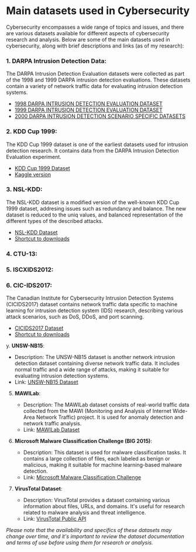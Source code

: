 # Main datasets used in Cybersecurity 

Cybersecurity encompasses a wide range of topics and issues, and there are various datasets available for different aspects of cybersecurity research and analysis. Below are some of the main datasets used in cybersecurity, along with brief descriptions and links (as of my research):

### 1. **DARPA Intrusion Detection Data**:
   The DARPA Intrusion Detection Evaluation datasets were collected as part of the 1998 and 1999 DARPA intrusion detection evaluations. These datasets contain a variety of network traffic data for evaluating intrusion detection systems.
   - [1998 DARPA INTRUSION DETECTION EVALUATION DATASET](https://www.ll.mit.edu/r-d/datasets/1998-darpa-intrusion-detection-evaluation-dataset)
   - [1999 DARPA INTRUSION DETECTION EVALUATION DATASET](https://www.ll.mit.edu/r-d/datasets/1999-darpa-intrusion-detection-evaluation-dataset)
   - [2000 DARPA INTRUSION DETECTION SCENARIO SPECIFIC DATASETS](https://www.ll.mit.edu/r-d/datasets/2000-darpa-intrusion-detection-scenario-specific-datasets)

### 2. **KDD Cup 1999**:
   The KDD Cup 1999 dataset is one of the earliest datasets used for intrusion detection research. It contains data from the DARPA Intrusion Detection Evaluation experiment.
   - [KDD Cup 1999 Dataset](https://www.kdd.org/kdd-cup/view/kdd-cup-1999/Data)
   - [Kaggle version](https://www.kaggle.com/datasets/galaxyh/kdd-cup-1999-data)

### 3. **NSL-KDD**:
   The NSL-KDD dataset is a modified version of the well-known KDD Cup 1999 dataset, addresing issues such as redundancy and balance. The new dataset is reduced to the uniq values, and balanced representation of the different types of the described attacks.
   - [NSL-KDD Dataset](http://www.unb.ca/cic/datasets/nsl.html)
   - [Shortcut to downloads](http://205.174.165.80/CICDataset/NSL-KDD/Dataset/NSL-KDD.zip)

### 4. **CTU-13**:

### 5. **ISCXIDS2012**:

### 6. **CIC-IDS2017**:
   The Canadian Institute for Cybersecurity Intrusion Detection Systems (CICIDS2017) dataset contains network traffic data specific to machine learning for intrusion detection system (IDS) research, describing various attack scenarios, such as DoS, DDoS, and port scanning.
- [CICIDS2017 Dataset](https://www.unb.ca/cic/datasets/ids-2017.html)
- [Shortcut to downloads](http://205.174.165.80/CICDataset/CIC-IDS-2017/Dataset/)

y. **UNSW-NB15**:
   - Description: The UNSW-NB15 dataset is another network intrusion detection dataset containing diverse network traffic data. It includes normal traffic and a wide range of attacks, making it suitable for evaluating intrusion detection systems.
   - Link: [UNSW-NB15 Dataset](https://www.unsw.adfa.edu.au/unsw-canberra-cyber/cybersecurity/ADFA-NB15-Datasets/)



5. **MAWILab**:
   - Description: The MAWILab dataset consists of real-world traffic data collected from the MAWI (Monitoring and Analysis of Internet Wide-Area Network Traffic) project. It is used for anomaly detection and network traffic analysis.
   - Link: [MAWILab Dataset](http://www.fukuda-lab.org/mawilab/)



7. **Microsoft Malware Classification Challenge (BIG 2015)**:
   - Description: This dataset is used for malware classification tasks. It contains a large collection of files, each labeled as benign or malicious, making it suitable for machine learning-based malware detection.
   - Link: [Microsoft Malware Classification Challenge](https://www.kaggle.com/c/malware-classification/data)

8. **VirusTotal Dataset**:
   - Description: VirusTotal provides a dataset containing various information about files, URLs, and domains. It's useful for research related to malware analysis and threat intelligence.
   - Link: [VirusTotal Public API](https://developers.virustotal.com/reference#getting-started)

*Please note that the availability and specifics of these datasets may change over time, and it's important to review the dataset documentation and terms of use before using them for research or analysis.*


